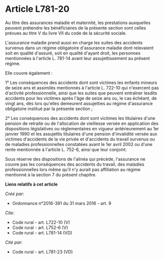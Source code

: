 # Article L781-20

Au titre des assurances maladie et maternité, les prestations auxquelles peuvent prétendre les bénéficiaires de la présente
section sont celles prévues au titre V du livre VII du code de la sécurité sociale. 

L'assurance maladie prend aussi en charge les suites des accidents survenus dans un régime obligatoire d'assurance maladie
dont relevaient soit en qualité d'assuré, soit en qualité d'ayant droit, les personnes mentionnées à l'article L. 781-14
avant leur assujettissement au présent régime. 

Elle couvre également : 

1° Les conséquences des accidents dont sont victimes les enfants mineurs de seize ans et assimilés mentionnés à l'article L.
722-10 qui n'exercent pas d'activité professionnelle, ainsi que les suites que peuvent entraîner lesdits accidents pour les
victimes après l'âge de seize ans ou, le cas échéant, de vingt ans, dès lors qu'elles demeurent assujetties au régime
d'assurance obligatoire institué par la présente section ; 

2° Les conséquences des accidents dont sont victimes les titulaires d'une pension de retraite ou de l'allocation de
vieillesse versée en application des dispositions législatives ou réglementaires en vigueur antérieurement au 1er janvier
1990 et les assujettis titulaires d'une pension d'invalidité versée aux victimes d'accidents de la vie privée et d'accidents
du travail survenus ou de maladies professionnelles constatées avant le 1er avril 2002 ou d'une rente mentionnée à l'article
L. 752-6, ainsi que leur conjoint. 

Sous réserve des dispositions de l'alinéa qui précède, l'assurance ne couvre pas les conséquences des accidents du travail,
des maladies professionnelles lors même qu'il n'y aurait pas affiliation au régime mentionné à la section 7 du présent
chapitre.

**Liens relatifs à cet article**

_Créé par_:

  - Ordonnance n°2016-391 du 31 mars 2016 - art. 9

_Cite_:

  - Code rural - art. L722-10 (V)
  - Code rural - art. L752-6 (V)
  - Code rural - art. L781-14 (VD)

_Cité par_:

  - Code rural - art. L781-23 (VD)
